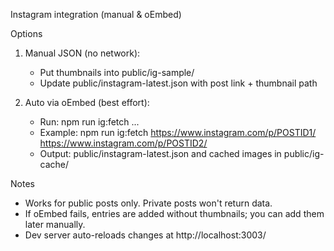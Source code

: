 Instagram integration (manual & oEmbed)

Options
1) Manual JSON (no network):
   - Put thumbnails into public/ig-sample/
   - Update public/instagram-latest.json with post link + thumbnail path

2) Auto via oEmbed (best effort):
   - Run: npm run ig:fetch <postUrl1> <postUrl2> ...
   - Example: npm run ig:fetch https://www.instagram.com/p/POSTID1/ https://www.instagram.com/p/POSTID2/
   - Output: public/instagram-latest.json and cached images in public/ig-cache/

Notes
- Works for public posts only. Private posts won't return data.
- If oEmbed fails, entries are added without thumbnails; you can add them later manually.
- Dev server auto-reloads changes at http://localhost:3003/
